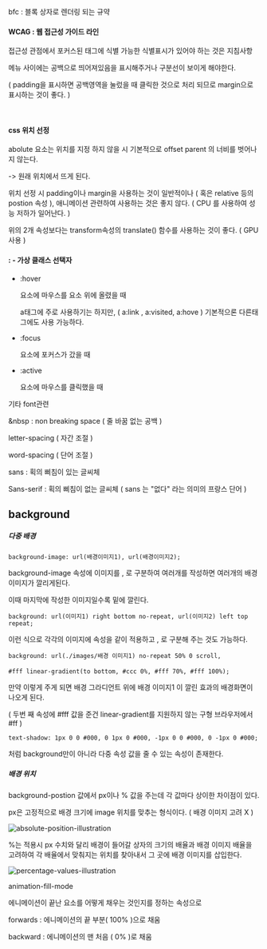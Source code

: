 bfc : 블록 상자로 렌더링 되는 규약



#### WCAG : 웹 접근성 가이드 라인

접근성 관점에서 포커스된 태그에 식별 가능한 식별표시가 있어야 하는 것은 지침사항 

메뉴 사이에는 공백으로 띄어져있음을 표시해주거나 구분선이 보이게 해야한다.

( padding을 표시하면 공백영역을 눌렀을 때 클릭한 것으로 처리 되므로 margin으로 표시하는 것이 좋다. )      

​    

#### css 위치 선정

abolute 요소는 위치를 지정 하지 않을 시 기본적으로 offset parent 의 너비를 벗어나지 않는다. 

-> 원래 위치에서 뜨게 된다.

위치 선정 시 padding이나 margin을 사용하는 것이 일반적이나 ( 혹은 relative 등의 postion 속성 ), 애니메이션 관련하여 사용하는 것은 좋지 않다. ( CPU 를 사용하여 성능 저하가 일어난다. )

위의 2개 속성보다는 transform속성의 translate() 함수를 사용하는 것이 좋다. ( GPU 사용 )





#### :  - 가상 클래스 선택자

- :hover

  요소에 마우스를 요소 위에 올렸을 때

  a태그에 주로 사용하기는 하지만,    ( a:link , a:visited, a:hove ) 기본적으론 다른태그에도 사용 가능하다.

  

- :focus

  요소에 포커스가 갔을 때

  

- :active

  요소에 마우스를 클릭했을 때



기타 font관련 



&nbsp : non breaking space ( 줄 바꿈 없는 공백 )



letter-spacing ( 자간 조절 )

word-spacing ( 단어 조절 ) 



sans : 획의 삐침이 있는 글씨체 

Sans-serif : 획의 삐침이 없는 글씨체 ( sans 는 "없다" 라는 의미의 프랑스 단어 )

 

## background

##### 다중 배경 

`background-image: url(배경이미지1), url(배경이미지2);`

background-image 속성에 이미지를 , 로 구분하여 여러개를 작성하면 여러개의 배경이미지가 깔리게된다.

이때 마지막에 작성한 이미지일수록 밑에 깔린다.




`background: url(이미지1) right bottom no-repeat, url(이미지2) left top repeat;`

이런 식으로 각각의 이미지에 속성을 같이 적용하고 , 로 구분해 주는 것도 가능하다.



`background: url(./images/배경 이미지1) no-repeat 50% 0 scroll,`

​      `#fff linear-gradient(to bottom, #ccc 0%, #fff 70%, #fff 100%);`

만약 이렇게 주게 되면 배경 그라디언트 위에 배경 이미지1 이 깔린 효과의 배경화면이 나오게 된다.

( 두번 째 속성에 #fff 값을 준건 linear-gradient를 지원하지 않는 구형 브라우저에서 #ff  )



`text-shadow: 1px 0 0 #000, 0 1px 0 #000, -1px 0 0 #000, 0 -1px 0 #000;` 

처럼 background만이 아니라 다중 속성 값을 줄 수 있는 속성이 존재한다.



##### 배경 위치

background-postion 값에서 px이나 % 값을 주는데 각 값마다 상이한 차이점이 있다.



px은 고정적으로 배경 크기에 image 위치를 맞추는 형식이다. ( 배경 이미지 고려 X )

![absolute-position-illustration](https://blogsimages.adobe.com/dreamweaver/files/2015/03/absolute-position-illustration-700x367.png)

%는 적용시 px 수치와 달리 배경이 들어갈 상자의 크기의 배율과 배경 이미지 배율을 고려하여 각 배율에서 맞춰지는 위치를 찾아내서 그 곳에 배경 이미지를 삽입한다.

![percentage-values-illustration](https://blogsimages.adobe.com/dreamweaver/files/2015/03/percentage-values-illustration-700x345.png)



animation-fill-mode

에니메이션이 끝난 요소를 어떻게 채우는 것인지를 정하는 속성으로

forwards : 에니메이션의 끝 부분( 100% )으로 채움 

backward : 에니메이션의 맨 처음 ( 0% )로 채움